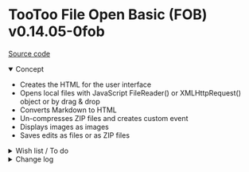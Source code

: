 # TooToo File Open Basic (FOB) v0.14.05-0fob

[Source code]( https://github.com/pushme-pullyou/tootoo14/blob/master/js-14-05/fob-file-open-basic/fob-file-open-basic.js )


<details open >

<summary>Concept</summary>

* Creates the HTML for the user interface
* Opens local files with JavaScript FileReader() or XMLHttpRequest() object or by drag & drop
* Converts Markdown to HTML
* Un-compresses ZIP files and creates custom event
* Displays images as images
* Saves edits as files or as ZIP files

<details>

<summary>Wish list / To do</summary>

* 2019-06-10 ~ Theo ~ Add display PDF files
* 2019-06-10 ~ Theo ~ Add new file capability


</details>

<details>

<summary>Change log</summary>

### 2019-07-20 ~ Theo

FOB 0.14.05-0fob

* F - FOB.js: Add FOB.fileInfo


### 2019-07-18 ~ Theo

FOB 0.14.05-0fob

* F - FOB.js: Add alert to Reload file
	* if no file previously loaded

FOB 0.14.1-8fob
* Add event listeners for zip and json for testing and comment out


### 2019-06-26 ~ Theo

* C - FOB.js: Update parameters
* R - FOB.js: remove not-used commented code
* F - FOB.js: add FOBdivAppStats div to stats output

Dealt with

* 2019-05-17 ~ Add create onload event
* 2019-01-15 ~ Theo ~ file save to file & save to ZIP module

### 2019-06-01 ~ Theo

* F - FOB.js: Add Json decider handler
* F - FOB.js: Add xml handler
* F - FOB.js: Add save to file


### 2019-05-29 ~ Theo

* D - FOB.html: Add load jsZip
* C - FOB: Update readme / description
* F - FOB.js: Add unzip to text

Dealt with

* 2019-01-15 ~ Theo ~ file open ZIP, select and display contents module

### Previously

* 2019-02-07 ~ Simplify: remove content editable / save file - will re-add elsewhere
* 2019-01-15 ~ Add FOB.description variable and text
* 2019-01-15 ~ Add display FOB.description in pop-up and in test file
* 2019-01-14 ~ Add text here and there
* 2019-01-13 ~ Add link to status
* 2019-01-12 ~ Add cookbook HTML test script and read me file

</details>